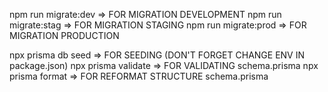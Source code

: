 npm run migrate:dev => FOR MIGRATION DEVELOPMENT
npm run migrate:stag => FOR MIGRATION STAGING
npm run migrate:prod => FOR MIGRATION PRODUCTION

npx prisma db seed => FOR SEEDING (DON'T FORGET CHANGE ENV IN package.json)
npx prisma validate => FOR VALIDATING schema.prisma
npx prisma format => FOR REFORMAT STRUCTURE schema.prisma